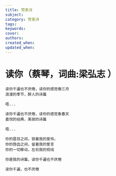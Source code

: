 ```yaml
---
title: 赞美诗
subject: 
category: 赞美诗
tags: 
keywords: 
cover: 
authors: 
created_when: 
updated_when: 
---
```


# 读你（蔡琴，词曲:梁弘志 ）

```
读你千遍也不厌倦，读你的感觉像三月
浪漫的季节，醉人的诗篇

唔...

读你千遍也不厌倦，读你的感觉象春天
喜悦的经典，美丽的诗篇

唔...

你的眉目之间，锁着我的爱怜，
你的唇齿之间，留着我的誓言
你的一切移动，左右我的视线

你是我的诗篇，读你千遍也不厌倦

读你千遍，也不厌倦

```
